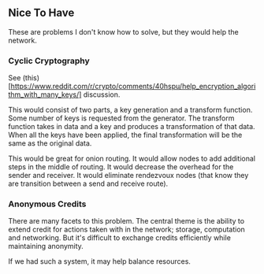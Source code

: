 ## Nice To Have
These are problems I don't know how to solve, but they would help the network.

### Cyclic Cryptography
See (this)[https://www.reddit.com/r/crypto/comments/40hspu/help_encryption_algorithm_with_many_keys/]
discussion.

This would consist of two parts, a key generation and a transform function. Some
number of keys is requested from the generator. The transform function takes in
data and a key and produces a transformation of that data. When all the keys
have been applied, the final transformation will be the same as the original
data.

This would be great for onion routing. It would allow nodes to add additional
steps in the middle of routing. It would decrease the overhead for the sender
and receiver. It would eliminate rendezvoux nodes (that know they are
transition between a send and receive route).

### Anonymous Credits
There are many facets to this problem. The central theme is the ability to
extend credit for actions taken with in the network; storage, computation and
networking. But it's difficult to exchange credits efficiently while maintaining
anonymity.

If we had such a system, it may help balance resources.